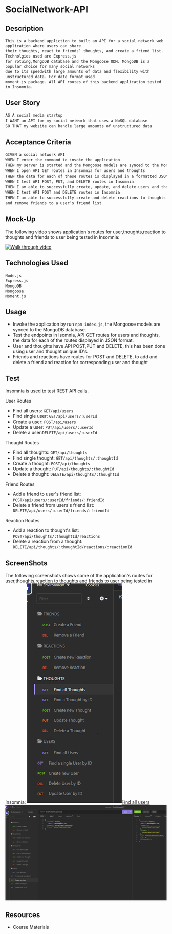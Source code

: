 # SocialNetwork-API

## Description

```
This is a backend appliction to built an API for a social network web application where users can share
their thoughts, react to friends’ thoughts, and create a friend list. Technolgies used are Express.js
for rotuing,MongoDB database and the Mongoose ODM. MongoDB is a popular choice for many social networks
due to its speedwith large amounts of data and flexibility with unstructured data. For date format used
moment.js package. All API routes of this backend application tested in Insomnia.

```

## User Story

```md
AS A social media startup
I WANT an API for my social network that uses a NoSQL database
SO THAT my website can handle large amounts of unstructured data
```

## Acceptance Criteria

```md
GIVEN a social network API
WHEN I enter the command to invoke the application
THEN my server is started and the Mongoose models are synced to the MongoDB database
WHEN I open API GET routes in Insomnia for users and thoughts
THEN the data for each of these routes is displayed in a formatted JSON
WHEN I test API POST, PUT, and DELETE routes in Insomnia
THEN I am able to successfully create, update, and delete users and thoughts in my database
WHEN I test API POST and DELETE routes in Insomnia
THEN I am able to successfully create and delete reactions to thoughts and add
and remove friends to a user’s friend list
```

## Mock-Up

The following video shows application's routes for user,thoughts,reaction to thoughts and friends to user being tested in Insomnia:

[![Walk through video](https://drive.google.com/file/d/171gvy8oGhigC1JhD35Yc7YBkPgoPna6c/view.png)](https://drive.google.com/file/d/171gvy8oGhigC1JhD35Yc7YBkPgoPna6c/view)

## Technologies Used

```
Node.js
Express.js
MongoDB
Mongoose
Moment.js
```

## Usage

- Invoke the application by run `npm index.js`, the Mongoose models are synced to the MongoDB database.
- Test the endpoints in Isomnia, API GET routes for users and thoughts, the data for each of the routes displayed in JSON format.
- User and thoughts have API POST,PUT and DELETE, this has been done using user and thought unique ID's.
- Friends and reactions have routes for POST and DELETE, to add and delete a friend and reaction for corresponding user and thought

## Test

Insomnia is used to test REST API calls.

User Routes

- Find all users: `GET/api/users`
- Find single user: `GET/api/users/:userId`
- Create a user: `POST/api/users`
- Update a user: `PUT/api/users/:userId`
- Delete a user:`DELETE/api/users/:userId`

Thought Routes

- Find all thoughts: `GET/api/thoughts`
- Find single thought: `GET/api/thoughts/:thoughtId`
- Create a thought: `POST/api/thoughts`
- Update a thought: `PUT/api/thoughts/:thoughtId`
- Delete a thought: `DELETE/api/thoughts/:thoughtId`

Friend Routes

- Add a friend to user's friend list: `POST/api/users/:userId/friends/:friendId`
- Delete a friend from users's friend list: `DELETE/api/users/:userId/friends/:friendId`

Reaction Routes

- Add a reaction to thought's list: `POST/api/thoughts/:thoughtId/reactions`
- Delete a reaction from a thought: `DELETE/api/thoughts/:thoughtId/reactions/:reactionId`

## ScreenShots

The following screenshots shows some of the application's routes for user,thoughts,reaction to thoughts and friends to user being tested in Insomnia:
![All routes.](./utils/images/Allroutes.png)[Find all users](./utils/images/users.png)
![Create a user](./utils/images/post.png)

## Resources

- Course Materials
